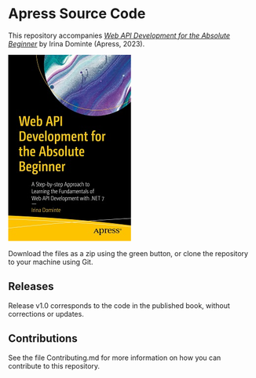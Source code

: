 # Apress Source Code

This repository accompanies [*Web API Development for the Absolute Beginner*](https://www.link.springer.com/book/10.1007/978-1-4842-9348-5) by Irina Dominte (Apress, 2023).

[comment]: #cover
![Cover image](978-1-4842-9347-8.jpg)

Download the files as a zip using the green button, or clone the repository to your machine using Git.

## Releases

Release v1.0 corresponds to the code in the published book, without corrections or updates.

## Contributions

See the file Contributing.md for more information on how you can contribute to this repository.
